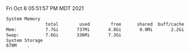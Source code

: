 Fri Oct  8 05:51:57 PM MDT 2021
```bash
System Memory
               total        used        free      shared  buff/cache   available
Mem:           7.7Gi       737Mi       4.8Gi       9.0Mi       2.2Gi       6.6Gi
Swap:          7.6Gi       336Mi       7.3Gi
System Storage
670M	.
```
